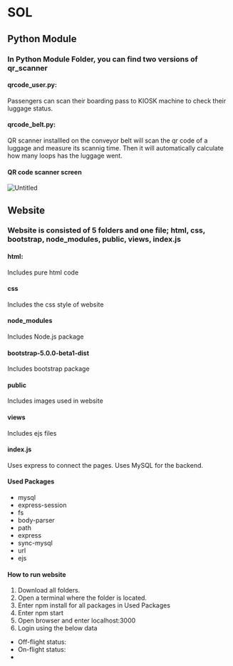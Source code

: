 # SOL

## Python Module

### In Python Module Folder, you can find two versions of qr_scanner

#### qrcode_user.py:
Passengers can scan their boarding pass to KIOSK machine to check their luggage status.

#### qrcode_belt.py:
QR scanner installled on the conveyor belt will scan the qr code of a luggage and measure its scannig time.
Then it will automatically calculate how many loops has the luggage went.

#### QR code scanner screen
![Untitled](https://user-images.githubusercontent.com/68123073/108533939-f0bb0900-731c-11eb-8119-fb4927367834.png)

## Website

### Website is consisted of 5 folders and one file; html, css, bootstrap, node_modules, public, views, index.js

#### html:
Includes pure html code

#### css
Includes the css style of website

#### node_modules
Includes Node.js package

#### bootstrap-5.0.0-beta1-dist
Includes bootstrap package

#### public
Includes images used in website

#### views
Includes ejs files

#### index.js
Uses express to connect the pages. Uses MySQL for the backend.

#### Used Packages
- mysql
- express-session
- fs
- body-parser
- path
- express
- sync-mysql
- url
- ejs

#### How to run website
1. Download all folders.
2. Open a terminal where the folder is located.
3. Enter npm install <package-name> for all packages in Used Packages
4. Enter npm start
5. Open browser and enter localhost:3000
6. Login using the below data
  - Off-flight status:
  - On-flight status:
  - 
